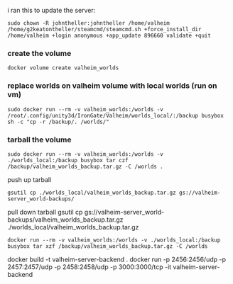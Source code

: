i ran this to update the server:

```
sudo chown -R johntheller:johntheller /home/valheim
/home/g2keatontheller/steamcmd/steamcmd.sh +force_install_dir /home/valheim +login anonymous +app_update 896660 validate +quit
```

### create the volume

```
docker volume create valheim_worlds
```

### replace worlds on valheim volume with local worlds (run on vm)

```
sudo docker run --rm -v valheim_worlds:/worlds -v /root/.config/unity3d/IronGate/Valheim/worlds_local/:/backup busybox sh -c "cp -r /backup/. /worlds/"
```

### tarball the volume

```
sudo docker run --rm -v valheim_worlds:/worlds -v ./worlds_local:/backup busybox tar czf /backup/valheim_worlds_backup.tar.gz -C /worlds .
```

push up tarball

```
gsutil cp ./worlds_local/valheim_worlds_backup.tar.gz gs://valheim-server_world-backups/
```

pull down tarball
gsutil cp gs://valheim-server_world-backups/valheim_worlds_backup.tar.gz ./worlds_local/valheim_worlds_backup.tar.gz

```
docker run --rm -v valheim_worlds:/worlds -v ./worlds_local:/backup busybox tar xzf /backup/valheim_worlds_backup.tar.gz -C /worlds
```

docker build -t valheim-server-backend .
docker run -p 2456:2456/udp -p 2457:2457/udp -p 2458:2458/udp -p 3000:3000/tcp -it valheim-server-backend
